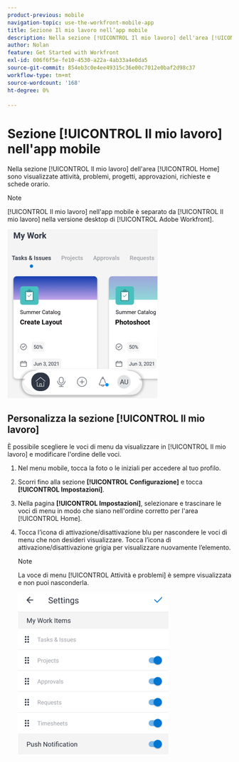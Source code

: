 ```yaml
---
product-previous: mobile
navigation-topic: use-the-workfront-mobile-app
title: Sezione Il mio lavoro nell’app mobile
description: Nella sezione [!UICONTROL Il mio lavoro] dell'area [!UICONTROL Home] sono visualizzate attività, problemi, progetti, approvazioni, richieste e schede orario.
author: Nolan
feature: Get Started with Workfront
exl-id: 006f6f5e-fe10-4530-a22a-4ab33a4e0da5
source-git-commit: 854eb3c0e4ee49315c36e00c7012e0baf2d98c37
workflow-type: tm+mt
source-wordcount: '168'
ht-degree: 0%

---
```


# Sezione [!UICONTROL Il mio lavoro] nell&#39;app mobile

Nella sezione [!UICONTROL Il mio lavoro] dell&#39;area [!UICONTROL Home] sono visualizzate attività, problemi, progetti, approvazioni, richieste e schede orario.

>[!NOTE]
>
>[!UICONTROL Il mio lavoro] nell&#39;app mobile è separato da [!UICONTROL Il mio lavoro] nella versione desktop di [!UICONTROL Adobe Workfront].

![](assets/home-myworksection-338x379.png)

## Personalizza la sezione [!UICONTROL Il mio lavoro]

È possibile scegliere le voci di menu da visualizzare in [!UICONTROL Il mio lavoro] e modificare l&#39;ordine delle voci.

1. Nel menu mobile, tocca la foto o le iniziali per accedere al tuo profilo.
1. Scorri fino alla sezione **[!UICONTROL Configurazione]** e tocca **[!UICONTROL Impostazioni]**.
1. Nella pagina **[!UICONTROL Impostazioni]**, selezionare e trascinare le voci di menu in modo che siano nell&#39;ordine corretto per l&#39;area [!UICONTROL Home].
1. Tocca l’icona di attivazione/disattivazione blu per nascondere le voci di menu che non desideri visualizzare. Tocca l’icona di attivazione/disattivazione grigia per visualizzare nuovamente l’elemento.

   >[!NOTE]
   >
   >La voce di menu [!UICONTROL Attività e problemi] è sempre visualizzata e non puoi nasconderla.

   ![](assets/mobile-settings-338x366.png)
